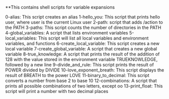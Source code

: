 **This contains shell scripts for variable expansions

0-alias: This script creates an alias
1-hello_you: This script that prints hello user, where user is the current Linux user
2-path: script that adds /action to the PATH
3-paths: This script counts the number of directories in the PATH
4-global_variables: A script that lists environment variables
5-local_variables: This script will list all local variables and environment variables, and functions
6-create_local_variable: This script creates a new local variable
7-create_global_variable: A script that creates a new global variable
8-true_knowledge: A script that prints the result of the addition of 128 with the value stored in the environment variable TRUEKNOWLEDGE, followed by a new line
9-divide_and_rule: This script prints the result of POWER divided by DIVIDE
10-love_exponent_breath: This script displays the result of BREATH to the power LOVE
11-binary_to_decimal: This script converts a number from base 2 to base 10
12-combinations: A script that prints all possible combinations of two letters, except oo
13-print_float: This script will print a number with two decimal places
